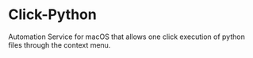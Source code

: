 # Click-Python
Automation Service for macOS that allows one click execution of python files through the context menu.
